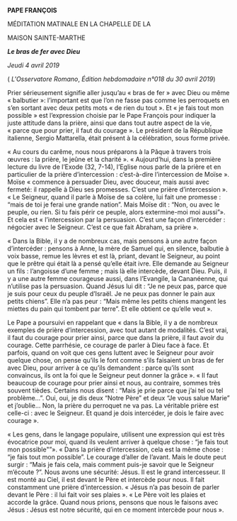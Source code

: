 **PAPE FRANÇOIS**

MÉDITATION MATINALE EN LA CHAPELLE DE LA

MAISON SAINTE-MARTHE

***Le bras de fer avec Dieu***

*Jeudi 4 avril 2019*

( *L'Osservatore Romano*, *Édition hebdomadaire n°018 du 30 avril 2019*)

Prier sérieusement signifie aller jusqu’au « bras de fer » avec Dieu ou même « balbutier »: l’important est que l’on ne fasse pas comme les perroquets en s’en sortant avec deux petits mots « de rien du tout ». Et « je fais tout mon possible » est l’expression choisie par le Pape François pour indiquer la juste attitude dans la prière, ainsi que dans tout autre aspect de la vie, « parce que pour prier, il faut du courage ». Le président de la République italienne, Sergio Mattarella, était présent à la célébration, sous forme privée.

« Au cours du carême, nous nous préparons à la Pâque à travers trois œuvres : la prière, le jeûne et la charité ». « Aujourd’hui, dans la première lecture du livre de l’Exode (32, 7-14), l’Eglise nous parle de la prière et en particulier de la prière d’intercession : c’est-à-dire l’intercession de Moïse ». Moïse « commence à persuader Dieu, avec douceur, mais aussi avec fermeté: il rappelle à Dieu ses promesses. C’est une prière d’intercession ». « Le Seigneur, quand il parle à Moïse de sa colère, lui fait une promesse : “mais de toi je ferai une grande nation”. Mais Moïse dit : “Non, ou avec le peuple, ou rien. Si tu fais périr ce peuple, alors extermine-moi moi aussi”». Et cela est « l’intercession par la persuasion. C’est une façon d’intercéder : négocier avec le Seigneur. C’est ce que fait Abraham, sa prière ».

« Dans la Bible, il y a de nombreux cas, mais pensons à une autre façon d’intercéder : pensons à Anne, la mère de Samuel qui, en silence, balbutie à voix basse, remue les lèvres et est là, priant, devant le Seigneur, au point que le prêtre qui était là a pensé qu’elle était ivre. Elle demande au Seigneur un fils : l’angoisse d’une femme ; mais là elle intercède, devant Dieu. Puis, il y a une autre femme courageuse aussi, dans l’Evangile, la Cananéenne, qui n’utilise pas la persuasion. Quand Jésus lui dit : “Je ne peux pas, parce que je suis pour ceux du peuple d’Israël. Je ne peux pas donner le pain aux petits chiens”. Elle n’a pas peur : “Mais même les petits chiens mangent les miettes du pain qui tombent par terre”. Et elle obtient ce qu’elle veut ».

Le Pape a poursuivi en rappelant que « dans la Bible, il y a de nombreux exemples de prière d’intercession, avec tout autant de modalités. C’est vrai, il faut du courage pour prier ainsi, parce que dans la prière, il faut avoir du courage. Cette parrhésie, ce courage de parler à Dieu face à face. Et parfois, quand on voit que ces gens luttent avec le Seigneur pour avoir quelque chose, on pense qu’ils le font comme s’ils faisaient un bras de fer avec Dieu, pour arriver à ce qu’ils demandent : parce qu’ils sont convaincus, ils ont la foi que le Seigneur peut donner la grâce ». « Il faut beaucoup de courage pour prier ainsi et nous, au contraire, sommes très souvent tièdes. Certains nous disent : “Mais je prie parce que j’ai tel ou tel problème...”. Oui, oui, je dis deux “Notre Père” et deux “Je vous salue Marie” et j’oublie... Non, la prière du perroquet ne va pas. La véritable prière est celle-ci : avec le Seigneur. Et quand je dois intercéder, je dois le faire avec courage ».

« Les gens, dans le langage populaire, utilisent une expression qui est très évocatrice pour moi, quand ils veulent arriver à quelque chose : “je fais tout mon possible"”». « Dans la prière d’intercession, cela est la même chose : “je fais tout mon possible”. Le courage d’aller de l’avant. Mais le doute peut surgir : “Mais je fais cela, mais comment puis-je savoir que le Seigneur m’écoute ?”. Nous avons une sécurité: Jésus. Il est le grand intercesseur. Il est monté au Ciel, il est devant le Père et intercède pour nous. Il fait constamment une prière d’intercession. « Jésus n’a pas besoin de parler devant le Père : il lui fait voir ses plaies ». « Le Père voit les plaies et accorde la grâce. Quand nous prions, pensons que nous le faisons avec Jésus : Jésus est notre sécurité, qui en ce moment intercède pour nous ».